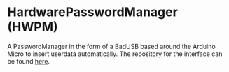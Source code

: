 # HardwarePasswordManager (HWPM)
A PasswordManager in the form of a BadUSB based around the Arduino Micro to insert userdata automatically. The repository for the interface can be found [here](https://github.com/maxwehmi/HWPM-Interface).